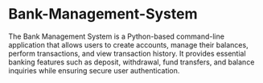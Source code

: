 # Bank-Management-System
The Bank Management System is a Python-based command-line application that allows users to create accounts, manage their balances, perform transactions, and view transaction history. It provides essential banking features such as deposit, withdrawal, fund transfers, and balance inquiries while ensuring secure user authentication.
